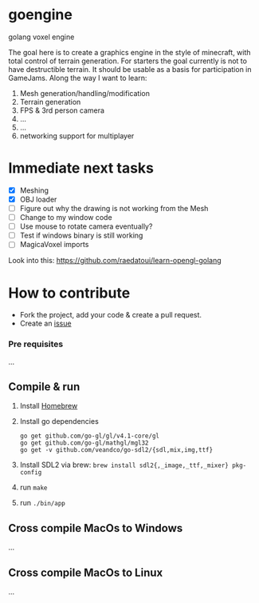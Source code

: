 # goengine
golang voxel engine

The goal here is to create a graphics engine in the style of minecraft, with total control of terrain generation. For starters the goal currently is not to have destructible terrain. It should be usable as a basis for participation in GameJams.
Along the way I want to learn:
1. Mesh generation/handling/modification
2. Terrain generation
3. FPS & 3rd person camera
4. ...
5. ...
6. networking support for multiplayer

# Immediate next tasks

- [X] Meshing
- [X] OBJ loader
- [ ] Figure out why the drawing is not working from the Mesh
- [ ] Change to my window code
- [ ] Use mouse to rotate camera eventually?
- [ ] Test if windows binary is still working
- [ ] MagicaVoxel imports

Look into this: https://github.com/raedatoui/learn-opengl-golang

# How to contribute

- Fork the project, add your code & create a pull request.
- Create an [issue](https://github.com/tehcyx/goengine/issues)

### Pre requisites

...

## Compile & run

1. Install [Homebrew](https://brew.sh/)
2. Install go dependencies

    ```
    go get github.com/go-gl/gl/v4.1-core/gl
    go get github.com/go-gl/mathgl/mgl32
    go get -v github.com/veandco/go-sdl2/{sdl,mix,img,ttf}
    ```
3. Install SDL2 via brew: `brew install sdl2{,_image,_ttf,_mixer} pkg-config`
4. run `make`
5. run `./bin/app`

## Cross compile MacOs to Windows

...

## Cross compile MacOs to Linux

...